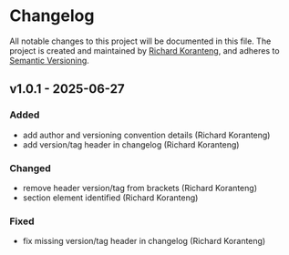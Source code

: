 # Changelog
All notable changes to this project will be documented in this file.
The project is created and maintained by [Richard Koranteng](https://rkkoranteng.com), and adheres to [Semantic Versioning](https://semver.org/spec/v2.0.0.html).

## v1.0.1 - 2025-06-27
### Added
- add author and versioning convention details (Richard Koranteng)
- add version/tag header in changelog (Richard Koranteng)

### Changed
- remove header version/tag from brackets (Richard Koranteng)
- section element identified (Richard Koranteng)

### Fixed
- fix missing version/tag header in changelog (Richard Koranteng)


